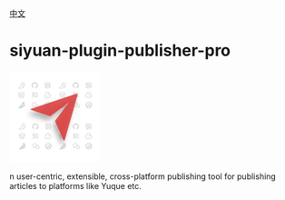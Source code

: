 [中文](README_zh_CN.md)

# siyuan-plugin-publisher-pro

![](./icon.png)

n user-centric, extensible, cross-platform publishing tool for publishing articles to platforms like Yuque etc.
